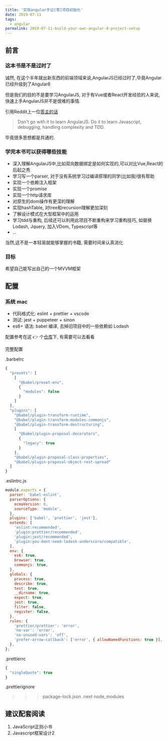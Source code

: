 ```yaml
---
title: '实现angular手记[零]项目初始化'
date: 2019-07-11
tags:
  - angular
permalink: 2019-07-11-build-your-own-angular-0-project-setup
---
```


## 前言

### 这本书是不是过时了

诚然, 在这个半年就出新东西的前端领域来说,AngularJS已经过时了,毕竟Angular已经升级到了Angular8

但是我们的目的不是要学习AngularJS, 对于有Vue或者React开发经验的人来说, 快速上手AngularJS并不是很难的事情.

引用Reddit上一位[答主的话](https://www.reddit.com/r/angularjs/comments/cxlf09/how_relevant_is_the_book_build_your_own_angularjs/eyozfzf?utm_source=share&utm_medium=web2x&context=3)
> Don't go with it to learn AngularJS. Do it to learn Javascript, debugging, handling complexity and TDD.

毕竟很多思想都是共通的.

### 学完本书可以获得哪些技能

- 深入理解AngularJS中,比如双向数据绑定是如何实现的,可以对比Vue,React的后起之秀
- 学习写一个parser, 对于没有系统学习过编译原理的同学(比如我)很有帮助
- 实现一个依赖注入框架
- 实现一个promise
- 实现一个http请求库
- 对原生的dom操作有更深的理解
- 实现hashTable, 对tree和recursion理解更加深刻
- 了解设计模式在大型框架中的运用
- 学习tdd与重构, 后续还可以利用此项目不断重构来学习重构技巧, 如替换Lodash, Jquery, 加入VDom, Typescript等
- ...

当然,这不是一本轻易就能够掌握的书籍, 需要时间来认真消化

### 目标

希望自己能写出自己的一个MVVM框架

## 配置

### 系统 mac

- 代码格式化: eslint + prettier + vscode
- 测试: jest + puppeteer + sinon
- es6+ 语法: babel 编译, 去掉旧项目中的一些依赖如 Lodash

配置参考在这 👉 个[仓库](https://github.com/chenxiaoyao6228/js-jest-eslint-husky-starter.git)下, 有需要可以去看看

完整配置

.barbelrc

```js
{
  "presets": [
    [
      "@babel/preset-env",
      {
        "modules": false
      }
    ]
  ],
  "plugins": [
    "@babel/plugin-transform-runtime",
    "@babel/plugin-transform-modules-commonjs",
    "@babel/plugin-transform-destructuring",
    [
      "@babel/plugin-proposal-decorators",
      {
        "legacy": true
      }
    ],
    "@babel/plugin-proposal-class-properties",
    "@babel/plugin-proposal-object-rest-spread"
  ]
}
```

.eslintrc.js

```js
module.exports = {
  parser: 'babel-eslint',
  parserOptions: {
    ecmaVersion: 8,
    sourceType: 'module',
  },
  plugins: ['babel', 'prettier', 'jest'],
  extends: [
    'eslint:recommended',
    'plugin:prettier/recommended',
    'plugin:jest/recommended',
    'plugin:you-dont-need-lodash-underscore/compatible',
  ],
  env: {
    es6: true,
    browser: true,
    commonjs: true,
  },
  globals: {
    process: true,
    describe: true,
    test: true,
    __dirname: true,
    expect: true,
    jest: true,
    filter: false,
    register: false,
  },
  rules: {
    'prettier/prettier': 'error',
    'no-var': 'error',
    'no-unused-vars': 'off',
    'prefer-arrow-callback': ['error', { allowNamedFunctions: true }],
  },
};
```

.prettierrc

```js
{
  "singleQuote": true
}
```

.prettierignore

> > > package-lock.json
> > > .next
> > > node_modules

## 建议配套阅读

1. JavaScript正则小书
2. Javascript框架设计2
